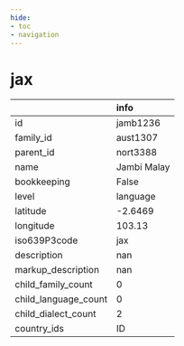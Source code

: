 ```yaml
---
hide:
- toc
- navigation
---
```

# jax
|                      | info        |
|:---------------------|:------------|
| id                   | jamb1236    |
| family_id            | aust1307    |
| parent_id            | nort3388    |
| name                 | Jambi Malay |
| bookkeeping          | False       |
| level                | language    |
| latitude             | -2.6469     |
| longitude            | 103.13      |
| iso639P3code         | jax         |
| description          | nan         |
| markup_description   | nan         |
| child_family_count   | 0           |
| child_language_count | 0           |
| child_dialect_count  | 2           |
| country_ids          | ID          |